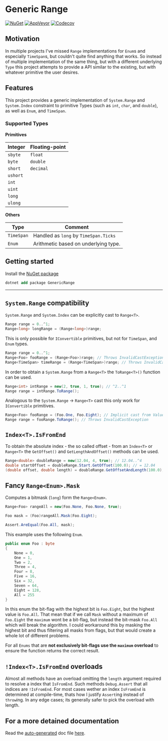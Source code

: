 # Generic Range

[![NuGet](https://img.shields.io/nuget/v/GenericRange)](https://www.nuget.org/packages/GenericRange/)
[![AppVeyor](https://ci.appveyor.com/api/projects/status/dynvdf82fvjsja7u/branch/master?svg=true)](https://ci.appveyor.com/project/ProphetLamb/genericrange/branch/master)
[![Codecov](https://codecov.io/gh/ProphetLamb/GenericRange/branch/main/graph/badge.svg?token=2fsNMR53v5)](https://codecov.io/gh/ProphetLamb/GenericRange)

## Motivation

In multiple projects I've missed `Range` implementations for `Enum`s and especially `TimeSpan`s, but couldn't quite find anything that works.
So instead of multiple implementation of the same thing, but with a different underlying `Type` this project attempts to provide a API similar to the existing, but with whatever primitive the user desires.

## Features

This project provides a generic implementation of `System.Range` and `System.Index` constraint to primitive Types (such as `int`, `char`, and `double`), as well as `Enum`, and `TimeSpan`.

### Supported Types

**Primitives**

Integer | Floating-point
--- | ---
`sbyte` | `float`
`byte` | `double`
`short` | `decimal`
`ushort` |
`int` |
`uint` |
`long` |
`ulong` |

**Others**

Type | Comment
--- | ---
`TimeSpan` | Handled as `long` by `TimeSpan.Ticks`
`Enum` | Arithmetic based on underlying type.

## Getting started

Install the [NuGet package](https://www.nuget.org/packages/GenericRange/)

```ps
dotnet add package GenericRange
```

---

## `System.Range` compatibility

`System.Range` and `System.Index` can be explicitly cast to `Range<T>`.

```csharp
Range range = 0..^1;
Range<long> longRange = (Range<long>)range;
```

This is only possible for `IConvertible` primitives, but not for `TimeSpan`, and `Enum` types.

```csharp
Range range = 0..^1;
Range<Foo> fooRange = (Range<Foo>)range; // Throws InvalidCastException
Range<TimeSpan> timeRange = (Range<TimeSpan>)range; // Throws InvalidCastException
```

In order to obtain a `System.Range` from a `Range<T>` the `ToRange<T>()` function can be used.

```csharp
Range<int> intRange = new(2, true, 1, true); // ^2..^1
Range range = intRange.ToRange();
```

Analogous to the `System.Range` -> `Range<T>` cast this only work for `IConvertible` primitives.

```csharp
Range<Foo> fooRange = (Foo.One, Foo.Eight); // Implicit cast from ValueTuple<T,T> to Range<T>
Range range = fooRange.ToRange(); // Throws InvalidCastException
```

## `Index<T>.IsFromEnd`

To obtain the absolute index - the so called offset - from an `Index<T>` or `Range<T>` the `GetOffset()` and `GetLengthAndOffset()` methods can be used.

```csharp
Range<double> doubleRange = new(12.04, 4, true); // 12.04..^4
double startOffset = doubleRange.Start.GetOffset(100.0); // = 12.04
(double offset, double length) = doubleRange.GetOffsetAndLength(100.0); // = (12.04, 96)
```

## Fancy `Range<Enum>.Mask`

Computes a bitmask (`long`) form the `Range<Enum>`.

```csharp
Range<Foo> rangeAll = new(Foo.None, Foo.None, true);

Foo mask = (Foo)rangeAll.Mask(Foo.Eight);

Assert.AreEqual(Foo.All, mask);
```

This example uses the following `Enum`.

```csharp
public enum Foo : byte
{
    None = 0,
    One = 1,
    Two = 2,
    Three = 4,
    Four = 8,
    Five = 16,
    Six = 32,
    Seven = 64,
    Eight = 128,
    All = 255
}
```

In this enum the bit-flag with the highest bit is `Foo.Eight`, but the highest value is `Foo.All`. That mean that if we call `Mask` without a maximum of `Foo.Eight` the `maximum` wont be a bit-flag, but instead the bit-mask `Foo.All` which will break the algorithm.
I could workaround this by masking the highest bit and thus filtering all masks from flags, but that would create a whole lot of different problems.

For all `Enums` that are **not exclusively bit-flags use the `maximum` overload** to ensure the function returns the correct result.

## `!Index<T>.IsFromEnd` overloads

Almost all methods have an overload omitting the `length` argument required to resolve a index that `IsFromEnd`. Such methods `Debug.Assert` that all indices are `!IsFromEnd`.
For most cases wether an index `IsFromEnd` is determined at compile-time, thats how I justify `Assert`ing instead of `throw`ing.
In any edge cases; its generally safer to pick the overload with length.

## For a more detained documentation

Read the [auto-generated](https://github.com/lijunle/Vsxmd) doc file [here](./src/doc.md).
